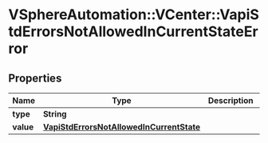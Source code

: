 # VSphereAutomation::VCenter::VapiStdErrorsNotAllowedInCurrentStateError

## Properties
Name | Type | Description | Notes
------------ | ------------- | ------------- | -------------
**type** | **String** |  | [optional] 
**value** | [**VapiStdErrorsNotAllowedInCurrentState**](VapiStdErrorsNotAllowedInCurrentState.md) |  | [optional] 


